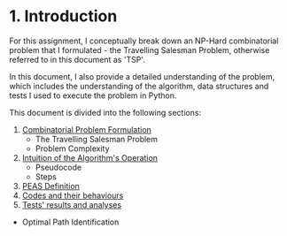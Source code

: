 # 1. Introduction
For this assignment, I conceptually break down an NP-Hard combinatorial problem that I formulated - the Travelling Salesman Problem, otherwise referred to in this document as 'TSP'.

In this document, I also provide a detailed understanding of the problem, which includes the understanding of the algorithm, data structures and tests I used to execute the problem in Python.

This document is divided into the following sections:
1. [Combinatorial Problem Formulation](https://github.com/wafaajaunnoo/AntsInMyCode/blob/main/problem-formulation.md)
    * The Travelling Salesman Problem
    * Problem Complexity
2. [Intuition of the Algorithm's Operation](https://github.com/wafaajaunnoo/AntsInMyCode/blob/main/algorithm.md)
    * Pseudocode
    * Steps
3. [PEAS Definition](#)
4. [Codes and their behaviours](https://github.com/wafaajaunnoo/AntsInMyCode/blob/main/code-breakdown.md)
5. [Tests' results and analyses](https://github.com/wafaajaunnoo/AntsInMyCode/blob/main/Tests/tests.md)
  * Optimal Path Identification
